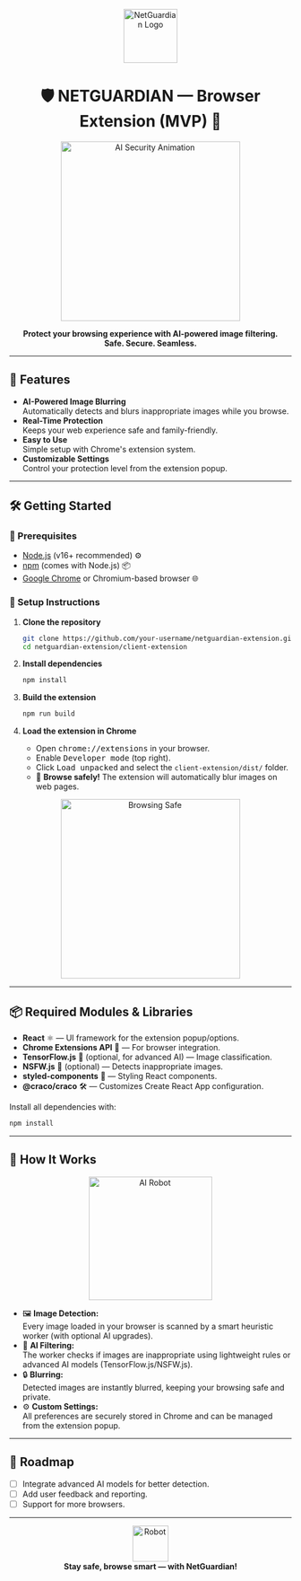 <p align="center">
    <img src="https://img.icons8.com/color/96/000000/security-checked.png" alt="NetGuardian Logo" width="96"/>
</p>

<h1 align="center">🛡️ NETGUARDIAN — Browser Extension (MVP) 🤖</h1>

<p align="center">
    <img src="https://media.giphy.com/media/3o7aD2saalBwwftBIY/giphy.gif" alt="AI Security Animation" width="320"/>
</p>

<p align="center">
    <b>Protect your browsing experience with AI-powered image filtering.<br>
    Safe. Secure. Seamless.</b>
</p>

---

## 🚀 Features

- **AI-Powered Image Blurring**  
    Automatically detects and blurs inappropriate images while you browse.
- **Real-Time Protection**  
    Keeps your web experience safe and family-friendly.
- **Easy to Use**  
    Simple setup with Chrome's extension system.
- **Customizable Settings**  
    Control your protection level from the extension popup.

---

## 🛠️ Getting Started

### 🧰 Prerequisites

- [Node.js](https://nodejs.org/) (v16+ recommended) ⚙️
- [npm](https://www.npmjs.com/) (comes with Node.js) 📦
- [Google Chrome](https://www.google.com/chrome/) or Chromium-based browser 🌐

### 🚦 Setup Instructions

1. **Clone the repository**  
   ```bash
   git clone https://github.com/your-username/netguardian-extension.git
   cd netguardian-extension/client-extension
   ```

2. **Install dependencies**  
   ```bash
   npm install
   ```

3. **Build the extension**  
   ```bash
   npm run build
   ```

4. **Load the extension in Chrome**  
   - Open <kbd>chrome://extensions</kbd> in your browser.
   - Enable <kbd>Developer mode</kbd> (top right).
   - Click <kbd>Load unpacked</kbd> and select the `client-extension/dist/` folder.
   - 🎉 **Browse safely!** The extension will automatically blur images on web pages.

<p align="center">
    <img src="https://media.giphy.com/media/26ufnwz3wDUli7GU0/giphy.gif" alt="Browsing Safe" width="320"/>
</p>

---

## 📦 Required Modules & Libraries

- **React** ⚛️ — UI framework for the extension popup/options.
- **Chrome Extensions API** 🧩 — For browser integration.
- **TensorFlow.js** 🤖 (optional, for advanced AI) — Image classification.
- **NSFW.js** 🚫 (optional) — Detects inappropriate images.
- **styled-components** 🎨 — Styling React components.
- **@craco/craco** 🛠️ — Customizes Create React App configuration.

Install all dependencies with:
```bash
npm install
```

---

## 🤖 How It Works

<p align="center">
    <img src="https://media.giphy.com/media/3oEjI6SIIHBdRxXI40/giphy.gif" alt="AI Robot" width="220"/>
</p>

- 🖼️ **Image Detection:**  
  Every image loaded in your browser is scanned by a smart heuristic worker (with optional AI upgrades).
- 🤖 **AI Filtering:**  
  The worker checks if images are inappropriate using lightweight rules or advanced AI models (TensorFlow.js/NSFW.js).
- 🔒 **Blurring:**  
  Detected images are instantly blurred, keeping your browsing safe and private.
- ⚙️ **Custom Settings:**  
  All preferences are securely stored in Chrome and can be managed from the extension popup.

---

## 🧩 Roadmap

- [ ] Integrate advanced AI models for better detection.
- [ ] Add user feedback and reporting.
- [ ] Support for more browsers.

---
<p align="center">
    <img src="https://img.icons8.com/fluency/96/000000/robot-2.png" alt="Robot" width="64"/>
    <br>
    <b>Stay safe, browse smart — with NetGuardian!</b>
</p>
